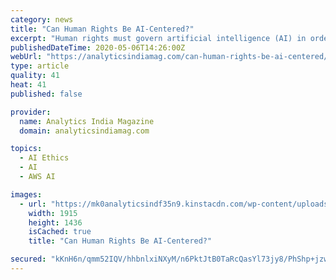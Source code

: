 ```yaml
---
category: news
title: "Can Human Rights Be AI-Centered?"
excerpt: "Human rights must govern artificial intelligence (AI) in order to address the phenomenon of the lack of transparency of algorithms and the data that this technology feeds on. The New York-based research center,"
publishedDateTime: 2020-05-06T14:26:00Z
webUrl: "https://analyticsindiamag.com/can-human-rights-be-ai-centered/"
type: article
quality: 41
heat: 41
published: false

provider:
  name: Analytics India Magazine
  domain: analyticsindiamag.com

topics:
  - AI Ethics
  - AI
  - AWS AI

images:
  - url: "https://mk0analyticsindf35n9.kinstacdn.com/wp-content/uploads/2020/05/nominated-sign-at-rally-advocating-for-human-rights_t20_pY0z4N.jpg"
    width: 1915
    height: 1436
    isCached: true
    title: "Can Human Rights Be AI-Centered?"

secured: "kKnH6n/qmm52IQV/hhbnlxiNXyM/n6PktJtB0TaRcQasYl73jy8/PhShp+jzwsc1J7F+Ep1I7golzGZJ9ZwnijZnJFksQGrbIu6uaAoLSFB51a44Dhg/y0qryKwnNqi9EDikpNJ8sJe/ccp0RQi4mgmVpckh8pR97NEe6ZiBBNeqLXzh5sZrAi9pYel+FuQlIF3Pd+Ar3vB5l+gO4FpnZJNyEKFaFoh7w7T0De8sIJnP9SVqkHLRxJllv8zwZnqvjPxOlpQElH+EvrHbw16W4IsBaC3GqWj8tBsUUH+P348kzAbQ38o2oH8ok/344FygyaRxZyRmY5YZTQ3ed7nPAlRNWK407IKeVSa8zbqJRzetnQb70Im73wQ6bm8jym0iD/0QRoS704rvWqSoHrERfVtOLUGlslnSHIn1XANTbma3Rfue+o8LKxuyyebeE+1Cy75dkGKS1T8QO7+/MJNlMMuWMUgYuaVm6p6Eq2yznmo=;Hf3JeWIiv9ykXe4WWrnXNQ=="
---
```


